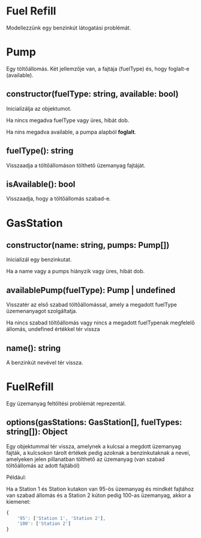 # Fuel Refill

Modellezzünk egy benzinkút látogatási problémát.

# Pump

Egy töltőállomás. Két jellemzője van, a fajtája (fuelType) és, hogy
foglalt-e (available).

## constructor(fuelType: string, available: bool)

Inicializálja az objektumot. 

Ha nincs megadva fuelType vagy üres, hibát dob.

Ha nins megadva available, a pumpa alapból __foglalt__.

## fuelType(): string

Visszaadja a töltőállomáson tölthető üzemanyag fajtáját.

## isAvailable(): bool

Visszaadja, hogy a töltőállomás szabad-e.

# GasStation

## constructor(name: string, pumps: Pump[])

Inicializál egy benzinkutat.

Ha a name vagy a pumps hiányzik vagy üres, hibát dob.

## availablePump(fuelType): Pump | undefined

Visszatér az első szabad töltőállomással, amely a megadott fuelType üzemenanyagot szolgáltatja.

Ha nincs szabad töltőállomás vagy nincs a megadott fuelTypenak megfelelő állomás, undefined értékkel tér vissza

## name(): string

A benzinkút nevével tér vissza.

# FuelRefill

Egy üzemanyag feltöltési problémát reprezentál.

## options(gasStations: GasStation[], fuelTypes: string[]): Object

Egy objektummal tér vissza, amelynek a kulcsai a megdott üzemanyag fajták, a kulcsokon tárolt értékek pedig azoknak a benzinkutaknak a nevei, amelyeken jelen pillanatban tölthető az üzemanyag (van szabad töltőállomás az adott fajtából)

Például:

Ha a Station 1 és Station kutakon van 95-ös üzemanyag és mindkét fajtához van szabad állomás és a Station 2 kúton pedig 100-as üzemanyag, akkor a kiemenet: 

```js
{
    '95': ['Station 1', 'Station 2'],
    '100': ['Station 2']
}
```



